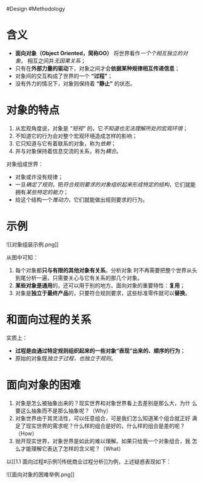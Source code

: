 #Design #Methodology
# 含义
- **面向对象（Object Oriented，简称OO）** 将世界看作*一个个相互独立的对象*， 相互之间并*无因果关系*；
- 只有在**外部力量的驱动**下，对象之间才会**依据某种规律相互传递信息**；
- 对象间的交互构成了世界的一个 **“过程”**；
- 没有外力的情况下，对象则保持着 **“静止”** 的状态。

# 对象的特点
1. 从宏观角度说，对象是 *“短视”* 的，它*不知道也无法理解所处的宏观环境*；
2. 不知道它的行为会对整个宏观环境造成怎样的影响；
3. 它只知道与它有着联系的对象，称为*依赖*；
4. 并与对象保持着信息交流的关系，称为*耦合*。

对象组成世界：
- 对象或许没有规律；
- 一旦*确定了规则*，把*符合规则要求的对象组织起来形成特定的结构*，它们就能拥有*某些特定的能力*；
- 给这个结构一个*推动力*，它们就能做出规则要求的行为。

# 示例

![[对象组装示例.png]]

从图中可知：
1. 每个对象都**只与有限的其他对象有关系**。分析对象 时不再需要把整个世界从头到尾分析一遍，只需要关心与它有关系的那几个对象。
2. **某些对象是通用**的，还可以用于别的地方。面向对象的重要特性：**复用**；
3. 对象是**独立于最终产品**的，只要符合规则要求，这些标准零件就可以**替换**。

# 和面向过程的关系
实质上：
- **过程是由通过特定规则组织起来的一些对象“表现”出来的、顺序的行为**；
- 原始的对象既*独立于过程，也独立于规则*。

# 面向对象的困难
1. 对象是怎么被抽象出来的？现实世界和对象世界看上去差别是那么大，为什 么要这么抽象而不是那么抽象呢？（Why）
2. 对象世界由于其灵活性，可以任意组合，可是我们怎么知道某个组合就正好 满足了现实世界的需求呢？什么样的组合是好的，什么样的组合是差的呢？ （How）
3. 抛开现实世界，对象世界是如此的难以理解。如果只给我一个对象组合，我 怎么才能理解它表达了怎样的含义呢？（What）

以[[1.1 面向过程#示例1|传统商业过程分析]]为例，上述疑惑表现如下：

![[面向对象的困难举例.png]]